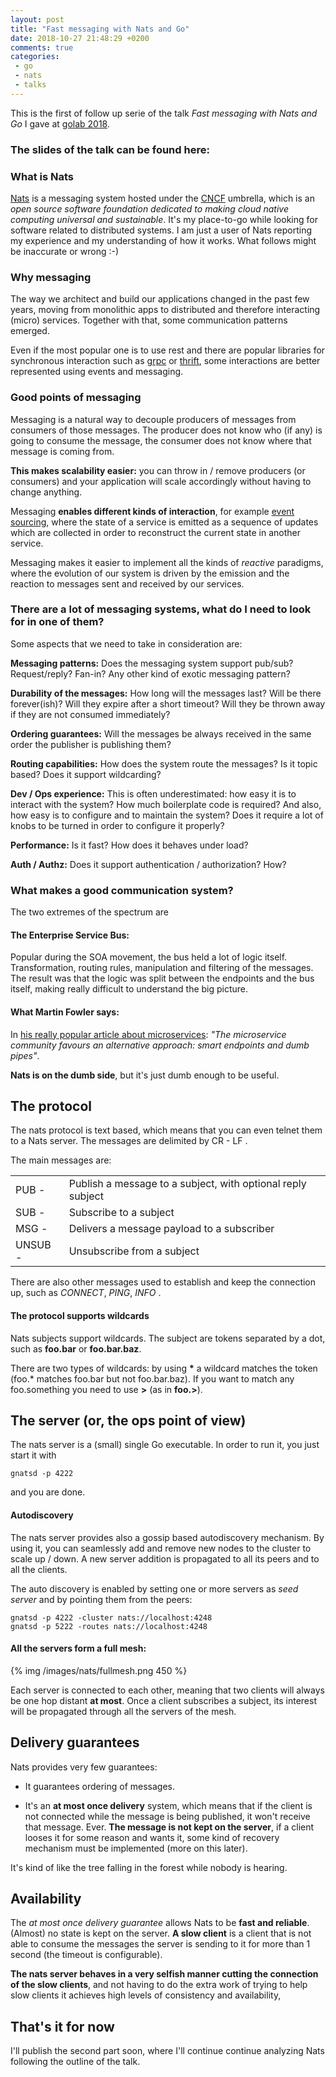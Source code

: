 ```yaml
---
layout: post
title: "Fast messaging with Nats and Go"
date: 2018-10-27 21:48:29 +0200
comments: true
categories: 
 - go
 - nats
 - talks
---
```


This is the first of follow up serie of the talk *Fast messaging with Nats and Go* I gave at [golab 2018](golab.io). 


### The slides of the talk can be found here:

<script async class="speakerdeck-embed" data-id="001030954dc6483285e47ccf4906a7d0" data-ratio="1.33333333333333" src="//speakerdeck.com/assets/embed.js"></script>

### What is Nats
[Nats](nats.io) is a messaging system hosted under the [CNCF](www.cncf.io) umbrella, which is an *open source software foundation dedicated to making cloud native computing universal and sustainable*. It's my place-to-go while looking for software related to distributed systems. I am just a user of Nats reporting my experience and my understanding of how it works. What follows might be inaccurate or wrong :-)

### Why messaging

The way we architect and build our applications changed in the past few years, moving from monolithic apps to distributed and therefore interacting (micro) services. Together with that, some communication patterns emerged. 

Even if the most popular one is to use rest and there are popular libraries for synchronous interaction such as [grpc](https://grpc.io/) or [thrift](https://thrift.apache.org/), some interactions are better represented using events and messaging.

### Good points of messaging

Messaging is a natural way to decouple producers of messages from consumers of those messages. The producer does not know who (if any) is going to consume the message, the consumer does not know where that message is coming from.

**This makes scalability easier:** you can throw in / remove producers (or consumers) and your application will scale accordingly without having to change anything.

Messaging **enables different kinds of interaction**, for example [event sourcing](https://martinfowler.com/eaaDev/EventSourcing.html), where the state of a service is emitted as a sequence of updates which are collected in order to reconstruct the current state in another service.

Messaging makes it easier to implement all the kinds of *reactive* paradigms, where the evolution of our system is driven by the emission and the reaction to messages sent and received by our services.

### There are a lot of messaging systems, what do I need to look for in one of them?

Some aspects that we need to take in consideration are:

**Messaging patterns:** Does the messaging system support pub/sub? Request/reply? Fan-in? Any other kind of exotic messaging pattern?

**Durability of the messages:** How long will the messages last? Will be there forever(ish)? Will they expire after a short timeout? Will they be thrown away if they are not consumed immediately?

**Ordering guarantees:** Will the messages be always received in the same order the publisher is publishing them?

**Routing capabilities:** How does the system route the messages? Is it topic based? Does it support wildcarding?

**Dev / Ops experience:** This is often underestimated: how easy it is to interact with the system? How much boilerplate code is required? And also, how easy is to configure and to maintain the system? Does it require a lot of knobs to be turned in order to configure it properly?

**Performance:** Is it fast? How does it behaves under load?

**Auth / Authz:** Does it support authentication / authorization? How?

### What makes a good communication system?
The two extremes of the spectrum are

#### The Enterprise Service Bus:
Popular during the SOA movement, the bus held a lot of logic itself. Transformation, routing rules, manipulation and filtering of the messages. The result was that the logic was split between the endpoints and the bus itself, making really difficult to understand the big picture.

#### What Martin Fowler says:
In [his really popular article about microservices](https://martinfowler.com/articles/microservices.html): *"The microservice community favours an alternative approach: smart endpoints and dumb pipes"*. 

**Nats is on the dumb side**, but it's just dumb enough to be useful. 

## The protocol

The nats protocol is text based, which means that you can even telnet them to a Nats server. The messages are delimited by CR - LF .

The main messages are:

<table>
    <tr>
        <td>PUB    -</td>
        <td>Publish a message to a subject, with optional reply subject</td>
    </tr>
    <tr>
        <td>SUB   -</td>
        <td>Subscribe to a subject</td>
    </tr>
    <tr>
        <td>MSG   -</td>
        <td>Delivers a message payload to a subscriber</td>
    </tr>
    <tr>
        <td>UNSUB  - </td>
        <td>Unsubscribe from a subject</td>
    </tr>
</table>	


There are also other messages used to establish and keep the connection up, such as *CONNECT*, *PING*, *INFO* .

#### The protocol supports wildcards

Nats subjects support wildcards. The subject are tokens separated by a dot, such as **foo.bar** or **foo.bar.baz**.

There are two types of wildcards: by using **\*** a wildcard matches the token (foo.* matches foo.bar but not foo.bar.baz). If you want to match any foo.something you need to use **>** (as in **foo.>**).

## The server (or, the ops point of view)

The nats server is a (small) single Go executable. In order to run it, you just start it with

```
gnatsd -p 4222
```
and you are done. 

#### Autodiscovery
The nats server provides also a gossip based autodiscovery mechanism. By using it, you can seamlessly add and remove new nodes to the cluster to scale up / down. A new server addition is propagated to all its peers and to all the clients.

The auto discovery is enabled by setting one or more servers as *seed server* and by pointing them from the peers:

```
gnatsd -p 4222 -cluster nats://localhost:4248
gnatsd -p 5222 -routes nats://localhost:4248
```

#### All the servers form a full mesh:

{% img /images/nats/fullmesh.png 450 %}

Each server is connected to each other, meaning that two clients will always be one hop distant **at most**. Once a client subscribes a subject, its interest will be propagated through all the servers of the mesh.

## Delivery guarantees

Nats provides very few guarantees:

- It guarantees ordering of messages.

- It's an **at most once delivery** system, which means that if the client is not connected while the message is being published, it won't receive that message. Ever. **The message is not kept on the server**, if a client looses it for some reason and wants it, some kind of recovery mechanism must be implemented (more on this later).

It's kind of like the tree falling in the forest while nobody is hearing.

## Availability

The *at most once delivery guarantee* allows Nats to be **fast and reliable**. (Almost) no state is kept on the server. 
**A slow client** is a client that is not able to consume the messages the server is sending to it for more than 1 second (the timeout is configurable). 

**The nats server behaves in a very selfish manner cutting the connection of the slow clients**, and not having to do the extra work of trying to help slow clients it achieves high levels of consistency and availability, 

## That's it for now

I'll publish the second part soon, where I'll continue continue analyzing Nats following the outline of the talk.




